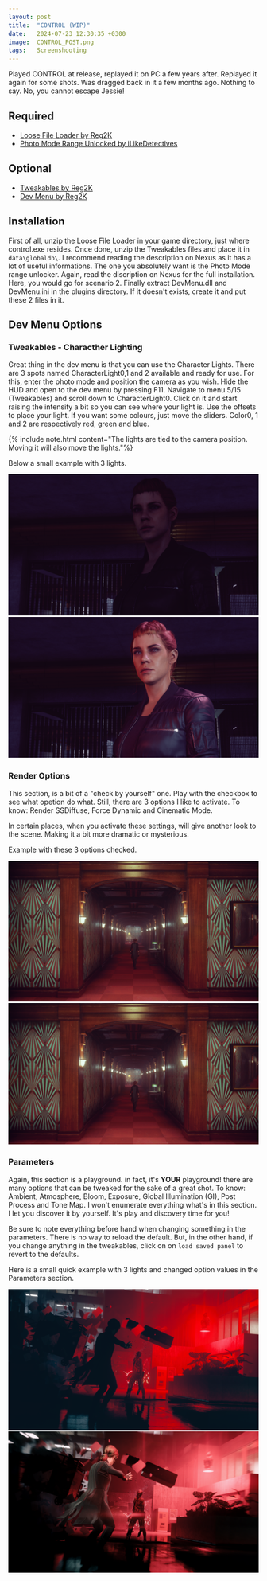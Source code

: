 ```yaml
---
layout: post
title:  "CONTROL (WIP)"
date:   2024-07-23 12:30:35 +0300
image:  CONTROL_POST.png
tags:   Screenshooting
---
```


Played CONTROL at release, replayed it on PC a few years after. Replayed it again for some shots. Was dragged back in it a few months ago.
Nothing to say. No, you cannot escape Jessie!

## Required
* [Loose File Loader by Reg2K](https://www.nexusmods.com/control/mods/11)
* [Photo Mode Range Unlocked by iLikeDetectives](https://www.nexusmods.com/control/mods/23)

## Optional
* [Tweakables by Reg2K](https://www.nexusmods.com/control/mods/14)
* [Dev Menu by Reg2K](https://www.nexusmods.com/control/mods/28)

## Installation

First of all, unzip the Loose File Loader in your game directory, just where control.exe resides.
Once done, unzip the Tweakables files and place it in `data\globaldb\`. I recommend reading the description on Nexus as it has a lot of useful informations.
The one you absolutely want is the Photo Mode range unlocker. Again, read the discription on Nexus for the full installation. Here, you would go for scenario 2.
Finally extract DevMenu.dll and DevMenu.ini in the plugins directory. If it doesn't exists, create it and put these 2 files in it.

## Dev Menu Options

### Tweakables - Characther Lighting
Great thing in the dev menu is that you can use the Character Lights. There are 3 spots named CharacterLight0,1 and 2 available and ready for use. 
For this, enter the photo mode and position the camera as you wish. Hide the HUD and open to the dev menu by pressing F11. Navigate to menu 5/15 (Tweakables) and scroll down to CharacterLight0. Click on it and start raising the intensity a bit so you can see where your light is. Use the offsets to place your light. If you want some colours, just move the sliders. Color0, 1 and 2 are respectively red, green and blue.

{% include note.html content="The lights are tied to the camera position. Moving it will also move the lights."%}

Below a small example with 3 lights.

<script defer
  src="https://cdn.jsdelivr.net/npm/img-comparison-slider@8/dist/index.js">
</script>
<link
  rel="stylesheet"
  href="https://cdn.jsdelivr.net/npm/img-comparison-slider@8/dist/styles.css"
/>

<img-comparison-slider>
  <img slot="first" src="/images/CONTROL_L01.png" />
  <img slot="second" src="/images/CONTROL_L02.png" />
</img-comparison-slider>

### Render Options
This section, is a bit of a "check by yourself" one. Play with the checkbox to see what opetion do what. Still, there are 3 options I like to activate.
To know: Render SSDiffuse, Force Dynamic and Cinematic Mode.

In certain places, when you activate these settings, will give another look to the scene. Making it a bit more dramatic or mysterious.

Example with these 3 options checked.

<script defer
  src="https://cdn.jsdelivr.net/npm/img-comparison-slider@8/dist/index.js">
</script>
<link
  rel="stylesheet"
  href="https://cdn.jsdelivr.net/npm/img-comparison-slider@8/dist/styles.css"
/>

<img-comparison-slider>
  <img slot="first" src="/images/Control_DX12 2024-07-23 20-28-07 original.png" />
  <img slot="second" src="/images/Control_DX12 2024-07-23 20-29-09 original.png" />
</img-comparison-slider>

### Parameters
Again, this section is a playground. in fact, it's **YOUR** playground! there are many options that can be tweaked for the sake of a great shot. 
To know: Ambient, Atmosphere, Bloom, Exposure, Global Illumination (GI), Post Process and Tone Map. 
I won't enumerate everything what's in this section. I let you discover it by yourself. It's play and discovery time for you!

Be sure to note everything before hand when changing something in the parameters. There is no way to reload the default. But, in the other hand,
if you change anything in the tweakables, click on on `load saved panel` to revert to the defaults.

Here is a small quick example with 3 lights and changed option values in the Parameters section.

<script defer
  src="https://cdn.jsdelivr.net/npm/img-comparison-slider@8/dist/index.js">
</script>
<link
  rel="stylesheet"
  href="https://cdn.jsdelivr.net/npm/img-comparison-slider@8/dist/styles.css"
/>

<img-comparison-slider>
  <img slot="first" src="/images/Control_DX12-Before.png" />
  <img slot="second" src="/images/Control_DX12-Afterl.png" />
</img-comparison-slider>
